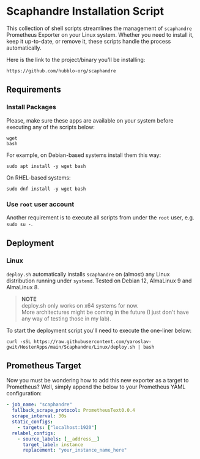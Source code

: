 # Scaphandre Installation Script

This collection of shell scripts streamlines the management of `scaphandre` Prometheus Exporter on your Linux system.
Whether you need to install it, keep it up-to-date, or remove it, these scripts handle the process automatically.

Here is the link to the project/binary you'll be installing:

```
https://github.com/hubblo-org/scaphandre
```

## Requirements

### Install Packages

Please, make sure these apps are available on your system before executing any of the scripts below:

```
wget
bash
```

For example, on Debian-based systems install them this way:

```shell
sudo apt install -y wget bash
```

On RHEL-based systems:

```shell
sudo dnf install -y wget bash
```

### Use `root` user account

Another requirement is to execute all scripts from under the `root` user, e.g. `sudo su -`.

## Deployment

### Linux

`deploy.sh` automatically installs `scaphandre` on (almost) any Linux distribution running under `systemd`.
Tested on Debian 12, AlmaLinux 9 and AlmaLinux 8.

> **NOTE**  
> deploy.sh only works on x64 systems for now.  
> More architectures might be coming in the future (I just don't have any way of testing those in my lab).

To start the deployment script you'll need to execute the one-liner below:

```shell
curl -sSL https://raw.githubusercontent.com/yaroslav-gwit/HosterApps/main/Scaphandre/Linux/deploy.sh | bash
```

## Prometheus Target

Now you must be wondering how to add this new exporter as a target to Prometheus?
Well, simply append the below to your Prometheus YAML configuration:

```yaml
- job_name: "scaphandre"
  fallback_scrape_protocol: PrometheusText0.0.4
  scrape_interval: 30s
  static_configs:
    - targets: ["localhost:1920"]
  relabel_configs:
    - source_labels: [__address__]
      target_label: instance
      replacement: "your_instance_name_here"
```
